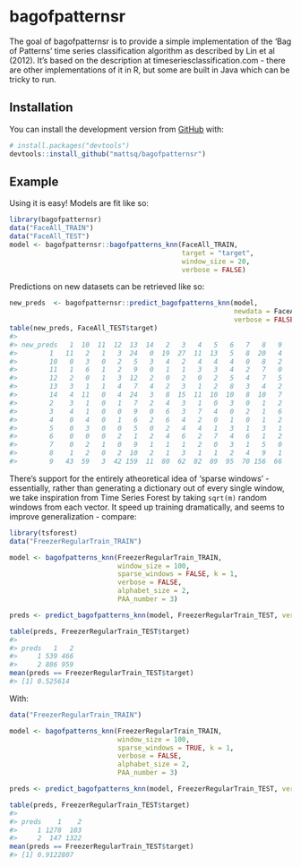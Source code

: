 
<!-- README.md is generated from README.Rmd. Please edit that file -->

# bagofpatternsr

<!-- badges: start -->

<!-- badges: end -->

The goal of bagofpatternsr is to provide a simple implementation of the
‘Bag of Patterns’ time series classification algorithm as described by
Lin et al (2012). It’s based on the description at
timeseriesclassification.com - there are other implementations of it in
R, but some are built in Java which can be tricky to run.

## Installation

You can install the development version from
[GitHub](https://github.com/) with:

``` r
# install.packages("devtools")
devtools::install_github("mattsq/bagofpatternsr")
```

## Example

Using it is easy\! Models are fit like so:

``` r
library(bagofpatternsr)
data("FaceAll_TRAIN")
data("FaceAll_TEST")
model <- bagofpatternsr::bagofpatterns_knn(FaceAll_TRAIN, 
                                           target = "target",
                                           window_size = 20,
                                           verbose = FALSE)
```

Predictions on new datasets can be retrieved like so:

``` r
new_preds  <- bagofpatternsr::predict_bagofpatterns_knn(model, 
                                                        newdata = FaceAll_TEST,
                                                        verbose = FALSE)
table(new_preds, FaceAll_TEST$target)
#>          
#> new_preds   1  10  11  12  13  14   2   3   4   5   6   7   8   9
#>        1   11   2   1   3  24   0  19  27  11  13   5   8  20   4
#>        10   0   3   0   2   5   3   4   2   4   4   4   0   8   2
#>        11   1   6   1   2   9   0   1   1   3   3   4   2   7   0
#>        12   2   0   1   3  12   2   0   2   0   2   5   4   7   5
#>        13   3   1   1   4   7   4   2   3   1   2   8   3   4   2
#>        14   4  11   0   4  24   3   8  15  11  10  10   8  10   7
#>        2    3   1   0   1   7   2   4   3   1   0   3   0   1   2
#>        3    4   1   0   0   9   0   6   3   7   4   0   2   1   6
#>        4    0   4   0   1   6   2   6   4   2   0   1   0   1   2
#>        5    0   3   0   0   5   0   2   4   4   1   3   1   3   1
#>        6    0   0   0   2   1   2   4   6   2   7   4   6   1   2
#>        7    0   2   1   0   9   1   1   1   2   0   3   1   5   0
#>        8    1   2   0   2  10   2   1   3   1   1   2   4   9   1
#>        9   43  59   3  42 159  11  80  62  82  89  95  70 156  66
```

There’s support for the entirely atheoretical idea of ‘sparse windows’ -
essentially, rather than generating a dictionary out of every single
window, we take inspiration from Time Series Forest by taking `sqrt(m)`
random windows from each vector. It speed up training dramatically, and
seems to improve generalization - compare:

``` r
library(tsforest)
data("FreezerRegularTrain_TRAIN")

model <- bagofpatterns_knn(FreezerRegularTrain_TRAIN, 
                           window_size = 100, 
                           sparse_windows = FALSE, k = 1, 
                           verbose = FALSE, 
                           alphabet_size = 2,
                           PAA_number = 3)

preds <- predict_bagofpatterns_knn(model, FreezerRegularTrain_TEST, verbose = FALSE)

table(preds, FreezerRegularTrain_TEST$target)
#>      
#> preds   1   2
#>     1 539 466
#>     2 886 959
mean(preds == FreezerRegularTrain_TEST$target)
#> [1] 0.525614
```

With:

``` r
data("FreezerRegularTrain_TRAIN")

model <- bagofpatterns_knn(FreezerRegularTrain_TRAIN, 
                           window_size = 100, 
                           sparse_windows = TRUE, k = 1, 
                           verbose = FALSE, 
                           alphabet_size = 2,
                           PAA_number = 3)

preds <- predict_bagofpatterns_knn(model, FreezerRegularTrain_TEST, verbose = FALSE)

table(preds, FreezerRegularTrain_TEST$target)
#>      
#> preds    1    2
#>     1 1278  103
#>     2  147 1322
mean(preds == FreezerRegularTrain_TEST$target)
#> [1] 0.9122807
```
